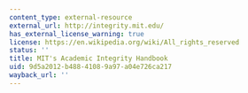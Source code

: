 ```yaml
---
content_type: external-resource
external_url: http://integrity.mit.edu/
has_external_license_warning: true
license: https://en.wikipedia.org/wiki/All_rights_reserved
status: ''
title: MIT's Academic Integrity Handbook
uid: 9d5a2012-b488-4108-9a97-a04e726ca217
wayback_url: ''
---
```

